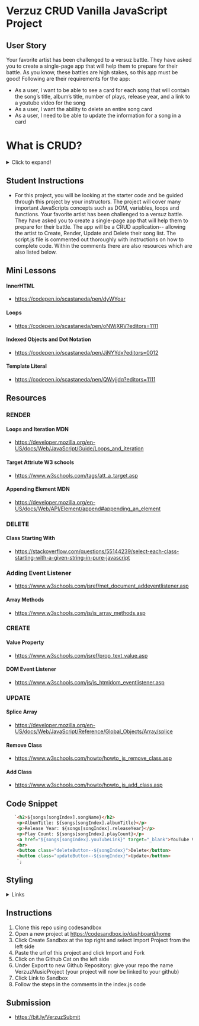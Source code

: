 # Verzuz CRUD Vanilla JavaScript Project

## User Story 
Your favorite artist has been challenged to a versuz battle. They have asked you to create a single-page app that will help them to prepare for their battle. As you know, these battles are high stakes, so this app must be good! Following are their requirements for the app:

- As a user, I want to be able to see a card for each song that will contain the song’s title, album’s title, number of plays, release year, and a link to a youtube video for the song
- As a user, I want the ability to delete an entire song card  
- As a user, I need to be able to update the information for a song in a card

# What is CRUD?
<details>
  <summary>Click to expand!</summary>
   
- When we are building a database for a web application, we want our app to provide four basic types of functionality. The application must be able to Create, Read, Update, and Delete resources. Computer scientists often refer to these functions by the acronym CRUD. A basic application should have the ability to perform at most these four functions in order to be complete. 
   
- The CRUD paradigm is common in constructing web applications, because it provides a memorable framework for reminding developers of how to construct full, usable applications. For example, let’s imagine a system to keep track of library books. In this hypothetical library database, we can imagine that there would be a books resource, which would store book objects. Let’s say that the book object looks like this:
```js   
let book = {
  id: 1234,
  title: "The Hate U Give",
  author: "Angie Thomas",
  Isbn: "978-1235-658-234"
}
```
   <details>
      <summary>Create</summary>
     - Create: This would consist of a function which we would call when a new library book is being added to the catalog. The program calling the function would supply the values for “title”, “author”, and “isbn”. After this function is called, there should be a new entry in the books resource corresponding to this new book. Additionally, the new entry is assigned a unique id, which can be used to access this resource later.
 
To make this library system usable, we would want to make sure there were clear mechanisms for completing the CRUD operations:
   </details>
   
 <details>
            <summary>Read</summary>
         - Read: This would consist of a function which would be called to see all of the books currently in the catalog. This function call would not alter the books in the catalog - it would simply retrieve the resource and display the results. We would also have a function to retrieve a single book, for which we could supply the title, author, or ISBN. Again, this book would not be modified, only retrieved.

 </details>
 <details>
            <summary>Update</summary>
      - Update: There should be a function to call when information about a book must be changed. The program calling the function would supply the new values for “title”, “author”, and “isbn”. After the function call, the corresponding entry in the books resource would contain the new fields supplied.
 </details>
  <details>
         <summary>Delete</summary>
   - Delete: There should be a function to call to remove a library book from the catalog. The program calling the function would supply one or more values (“title”, “author”, and/or “isbn”) to identify the book, and then this book would be removed from the books resource. After this function is called, the books resource should contain all of the books it had before, except for the one just deleted.
   </details>
   
</details>

## Student Instructions

- For this project, you will be looking at the starter code and be guided through this project by your instructors. The project will cover many important JavaScripts concepts such as DOM, variables, loops and functions. Your favorite artist has been challenged to a versuz battle. They have asked you to create a single-page app that will help them to prepare for their battle. The app will be a CRUD application-- allowing the artist to Create, Render, Update and Delete their song list. The script.js file is commented out thoroughly with instructions on how to complete code. Within the comments there are also resources which are also listed below. 

## Mini Lessons 
#### InnerHTML
- https://codepen.io/scastaneda/pen/dyWYoar
#### Loops 
- https://codepen.io/scastaneda/pen/oNWjXRV?editors=1111
#### Indexed Objects and Dot Notation
- https://codepen.io/scastaneda/pen/JjNYYdx?editors=0012
#### Template Literal
- https://codepen.io/scastaneda/pen/QWvjjdq?editors=1111
## Resources
### RENDER
#### Loops and Iteration MDN
- https://developer.mozilla.org/en-US/docs/Web/JavaScript/Guide/Loops_and_iteration
#### Target Attriute W3 schools
- https://www.w3schools.com/tags/att_a_target.asp
#### Appending Element MDN
- https://developer.mozilla.org/en-US/docs/Web/API/Element/append#appending_an_element
### DELETE
#### Class Starting With 
- https://stackoverflow.com/questions/55144239/select-each-class-starting-with-a-given-string-in-pure-javascript
### Adding Event Listener
- https://www.w3schools.com/jsref/met_document_addeventlistener.asp
#### Array Methods 
- https://www.w3schools.com/js/js_array_methods.asp
### CREATE
#### Value Property 
- https://www.w3schools.com/jsref/prop_text_value.asp
#### DOM Event Listener 
- https://www.w3schools.com/js/js_htmldom_eventlistener.asp
### UPDATE 
#### Splice Array 
- https://developer.mozilla.org/en-US/docs/Web/JavaScript/Reference/Global_Objects/Array/splice
#### Remove Class
- https://www.w3schools.com/howto/howto_js_remove_class.asp
#### Add Class 
- https://www.w3schools.com/howto/howto_js_add_class.asp

## Code Snippet 
```html
   `<h2>${songs[songIndex].songName}</h2>
    <p>AlbumTitle: ${songs[songIndex].albumTitle}</p>
    <p>Release Year: ${songs[songIndex].releaseYear}</p>
    <p>Play Count: ${songs[songIndex].playCount}</p>
    <a href="${songs[songIndex].youTubeLink}" target="_blank">YouTube Video</a>
    <br>
    <button class="deleteButton--${songIndex}">Delete</button>
    <button class="updateButton--${songIndex}">Update</button>
    `;
```
## Styling 
<details>
  <summary>Links</summary>

Now’s the time to add a little personal touch to your projects. We are going to leave this all up to you! In your styles.css file you will see we already have some styles set, but you can add to them. Use the classes we have already created or add more if needed.
Some things you could think about in terms of styling are:
  
#### Adding a background color for the cards (make sure the font is still readable. You may have to change the font color inside cards if needed.)
- https://www.w3schools.com/cssref/pr_background-color.asp
#### Changing the border radius of cards or add a box shadow to make the cards appear 3D
- https://www.w3schools.com/cssref/css3_pr_border-radius.asp.
- https://www.w3schools.com/cssref/css3_pr_box-shadow.asp
#### Change the font type
- https://www.w3schools.com/cssref/pr_font_font-family.asp
#### Add a header/title for this project by adding an H1 in your HTML
#### Add an image at the top of the app (ex: versus logo)
- https://www.w3schools.com/tags/tag_img.asp


 </details>

## Instructions

1. Clone this repo using codesandbox
2. Open a new project at https://codesandbox.io/dashboard/home
3. Click Create Sandbox at the top right and select Import Project from the left side
4. Paste the url of this project and click Import and Fork
5. Click on the Github Cat on the left side
6. Under Export to new Github Repository: give your repo the name VerzuzMusicProject (your project will now be linked to your github)
7. Click Link to Sandbox
8. Follow the steps in the comments in the index.js code

## Submission 

- https://bit.ly/VerzuzSubmit
